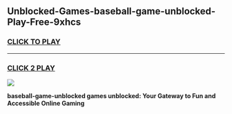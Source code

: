 
## Unblocked-Games-baseball-game-unblocked-Play-Free-9xhcs
<h3>
<a href="https://premium76.site?title=baseball-game-unblocked&ref=17A">CLICK TO PLAY</a></h3>
<hr>

<h3>
<a href="https://premium76.site?title=baseball-game-unblocked&ref=17A">CLICK 2 PLAY</a>
  
</h3>

<a href="https://premium76.site?title=baseball-game-unblocked&ref=17A"><img src="https://clearcache.store/games.png"></a>


**baseball-game-unblocked games unblocked: Your Gateway to Fun and Accessible Online Gaming**
